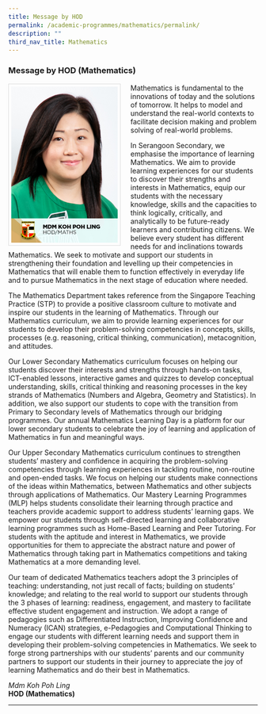 ```yaml
---
title: Message by HOD
permalink: /academic-programmes/mathematics/permalink/
description: ""
third_nav_title: Mathematics
---
```

### Message by HOD (Mathematics)

<img src="/images/School%20Steering%20Committee/Koh%20Poh%20Ling.jpg" style="width:215px; height:315px; margin-right:20px; border:0.5px solid Gainsboro; padding: 5px" align="Left">

Mathematics is fundamental to the innovations of today and the solutions of tomorrow. It helps to model and understand the real-world contexts to facilitate decision making and problem solving of real-world problems.

In Serangoon Secondary, we emphasise the importance of learning Mathematics. We aim to provide learning experiences for our students to discover their strengths and interests in Mathematics, equip our students with the necessary knowledge, skills and the capacities to think logically, critically, and analytically to be future-ready learners and contributing citizens. We believe every student has different needs for and inclinations towards Mathematics. We seek to motivate and support our students in strengthening their foundation and levelling up their competencies in Mathematics that will enable them to function effectively in everyday life and to pursue Mathematics in the next stage of education where needed.

The Mathematics Department takes reference from the Singapore Teaching Practice (STP) to provide a positive classroom culture to motivate and inspire our students in the learning of Mathematics. Through our Mathematics curriculum, we aim to provide learning experiences for our students to develop their problem-solving competencies in concepts, skills, processes (e.g. reasoning, critical thinking, communication), metacognition, and attitudes.

Our Lower Secondary Mathematics curriculum focuses on helping our students discover their interests and strengths through hands-on tasks, ICT-enabled lessons, interactive games and quizzes to develop conceptual understanding, skills, critical thinking and reasoning processes in the key strands of Mathematics (Numbers and Algebra, Geometry and Statistics). In addition, we also support our students to cope with the transition from Primary to Secondary levels of Mathematics through our bridging programmes. Our annual Mathematics Learning Day is a platform for our lower secondary students to celebrate the joy of learning and application of Mathematics in fun and meaningful ways.

Our Upper Secondary Mathematics curriculum continues to strengthen students’ mastery and confidence in acquiring the problem-solving competencies through learning experiences in tackling routine, non-routine and open-ended tasks. We focus on helping our students make connections of the ideas within Mathematics, between Mathematics and other subjects through applications of Mathematics. Our Mastery Learning Programmes (MLP) helps students consolidate their learning through practice and teachers provide academic support to address students’ learning gaps. We empower our students through self-directed learning and collaborative learning programmes such as Home-Based Learning and Peer Tutoring. For students with the aptitude and interest in Mathematics, we provide opportunities for them to appreciate the abstract nature and power of Mathematics through taking part in Mathematics competitions and taking Mathematics at a more demanding level.

Our team of dedicated Mathematics teachers adopt the 3 principles of teaching: understanding, not just recall of facts; building on students’ knowledge; and relating to the real world to support our students through the 3 phases of learning: readiness, engagement, and mastery to facilitate effective student engagement and instruction. We adopt a range of pedagogies such as Differentiated Instruction, Improving Confidence and Numeracy (ICAN) strategies, e-Pedagogies and Computational Thinking to engage our students with different learning needs and support them in developing their problem-solving competencies in Mathematics. We seek to forge strong partnerships with our students’ parents and our community partners to support our students in their journey to appreciate the joy of learning Mathematics and do their best in Mathematics. 

*Mdm Koh Poh Ling*
<br>**HOD (Mathematics)**

<hr>
